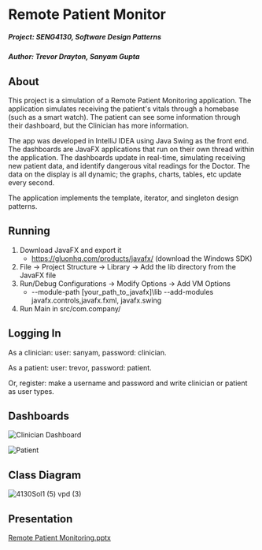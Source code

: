 # Remote Patient Monitor

##### Project: SENG4130, Software Design Patterns
##### Author: Trevor Drayton, Sanyam Gupta

## About 

This project is a simulation of a Remote Patient Monitoring application. The application simulates receiving the patient's vitals through a homebase (such as a smart watch). The patient can see some information through their dashboard, but the Clinician has more information.

The app was developed in IntelliJ IDEA using Java Swing as the front end. The dashboards are JavaFX applications that run on their own thread within the application. The dashboards update in real-time, simulating receiving new patient data, and identify dangerous vital readings for the Doctor. The data on the display is all dynamic; the graphs, charts, tables, etc update every second.

The application implements the template, iterator, and singleton design patterns.

## Running

1. Download JavaFX and export it
	- https://gluonhq.com/products/javafx/ (download the Windows SDK)
2. File -> Project Structure -> Library -> Add the lib directory from the JavaFX file
3. Run/Debug Configurations -> Modify Options -> Add VM Options
	- --module-path [your_path_to_javafx]\lib --add-modules javafx.controls,javafx.fxml, javafx.swing
4. Run Main in src/com.company/

## Logging In

As a clinician: user: sanyam, password: clinician.

As a patient: user: trevor, password: patient.

Or, register: make a username and password and write clinician or patient as user types.

## Dashboards

![Clinician Dashboard](https://user-images.githubusercontent.com/56656811/225744869-2254828c-c7c6-4278-b2af-e845524fb51d.png)

![Patient](https://user-images.githubusercontent.com/56656811/225745362-b873e777-7d17-4a1d-bcdf-d86995b8170d.png)

## Class Diagram

![4130Sol1 (5) vpd (3)](https://user-images.githubusercontent.com/56656811/225741246-7af124e7-dafc-4201-9756-e071b2973dcf.png)

## Presentation

[Remote Patient Monitoring.pptx](https://github.com/TrevorDrayton03/SENG4130_REMOTE_PATIENT_MONITORING/files/10995421/Remote.Patient.Monitoring.pptx)
